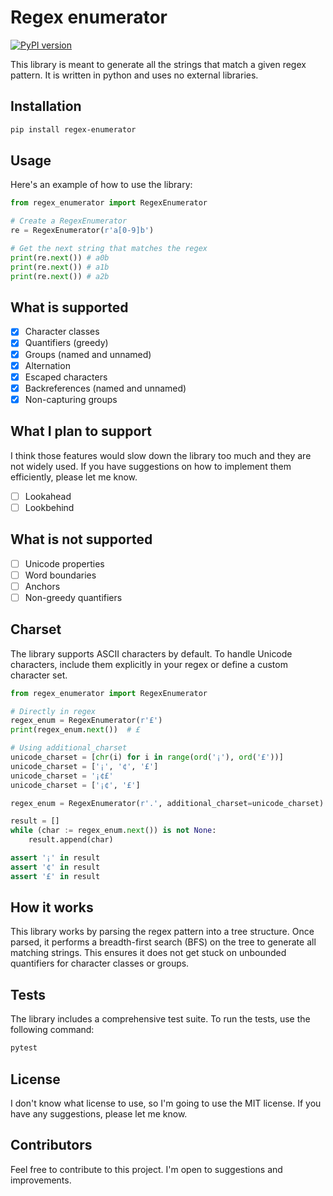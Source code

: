 # Regex enumerator

[![PyPI version](https://img.shields.io/pypi/v/regex-enumerator.svg)](https://pypi.org/project/regex-enumerator/)

This library is meant to generate all the strings that match a given regex pattern. It is written in python and uses no external libraries.

## Installation

```bash
pip install regex-enumerator
```

## Usage

Here's an example of how to use the library:

```python
from regex_enumerator import RegexEnumerator

# Create a RegexEnumerator
re = RegexEnumerator(r'a[0-9]b')

# Get the next string that matches the regex
print(re.next()) # a0b
print(re.next()) # a1b
print(re.next()) # a2b
```

## What is supported

- [x] Character classes
- [x] Quantifiers (greedy)
- [x] Groups (named and unnamed)
- [x] Alternation
- [x] Escaped characters
- [x] Backreferences (named and unnamed)
- [x] Non-capturing groups

## What I plan to support

I think those features would slow down the library too much and they are not widely used. If you have suggestions on how to implement them efficiently, please let me know.

- [ ] Lookahead
- [ ] Lookbehind

## What is not supported

- [ ] Unicode properties
- [ ] Word boundaries
- [ ] Anchors
- [ ] Non-greedy quantifiers

## Charset

The library supports ASCII characters by default. To handle Unicode characters, include them explicitly in your regex or define a custom character set.

```python
from regex_enumerator import RegexEnumerator

# Directly in regex
regex_enum = RegexEnumerator(r'£')
print(regex_enum.next())  # £

# Using additional_charset
unicode_charset = [chr(i) for i in range(ord('¡'), ord('£'))]
unicode_charset = ['¡', '¢', '£']
unicode_charset = '¡¢£'
unicode_charset = ['¡¢', '£']

regex_enum = RegexEnumerator(r'.', additional_charset=unicode_charset)

result = []
while (char := regex_enum.next()) is not None:
    result.append(char)

assert '¡' in result
assert '¢' in result
assert '£' in result
```

## How it works

This library works by parsing the regex pattern into a tree structure. Once parsed, it performs a breadth-first search (BFS) on the tree to generate all matching strings. This ensures it does not get stuck on unbounded quantifiers for character classes or groups.

## Tests

The library includes a comprehensive test suite. To run the tests, use the following command:

```bash
pytest
```

## License

I don't know what license to use, so I'm going to use the MIT license. If you have any suggestions, please let me know.

## Contributors

Feel free to contribute to this project. I'm open to suggestions and improvements.
